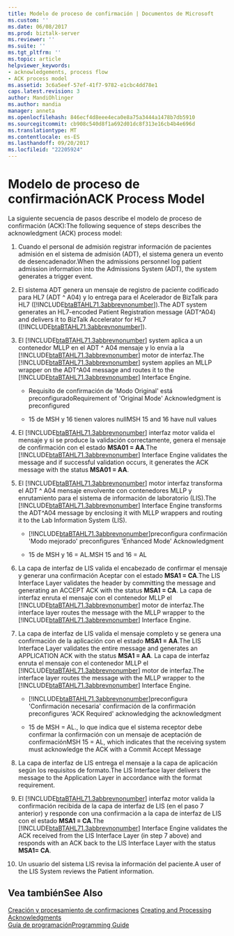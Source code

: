 ```yaml
---
title: Modelo de proceso de confirmación | Documentos de Microsoft
ms.custom: ''
ms.date: 06/08/2017
ms.prod: biztalk-server
ms.reviewer: ''
ms.suite: ''
ms.tgt_pltfrm: ''
ms.topic: article
helpviewer_keywords:
- acknowledgements, process flow
- ACK process model
ms.assetid: 3c6a5eef-57ef-41f7-9782-e1cbc4dd78e1
caps.latest.revision: 3
author: MandiOhlinger
ms.author: mandia
manager: anneta
ms.openlocfilehash: 846ecf4d8eee4eca0e8a75a3444a1478b7db5910
ms.sourcegitcommit: cb908c540d8f1a692d01dc8f313e16cb4b4e696d
ms.translationtype: MT
ms.contentlocale: es-ES
ms.lasthandoff: 09/20/2017
ms.locfileid: "22205924"
---
```

# <a name="ack-process-model"></a><span data-ttu-id="ada5d-102">Modelo de proceso de confirmación</span><span class="sxs-lookup"><span data-stu-id="ada5d-102">ACK Process Model</span></span>
<span data-ttu-id="ada5d-103">La siguiente secuencia de pasos describe el modelo de proceso de confirmación (ACK):</span><span class="sxs-lookup"><span data-stu-id="ada5d-103">The following sequence of steps describes the acknowledgment (ACK) process model:</span></span>  
  
1.  <span data-ttu-id="ada5d-104">Cuando el personal de admisión registrar información de pacientes admisión en el sistema de admisión (ADT), el sistema genera un evento de desencadenador.</span><span class="sxs-lookup"><span data-stu-id="ada5d-104">When the admissions personnel log patient admission information into the Admissions System (ADT), the system generates a trigger event.</span></span>  
  
2.  <span data-ttu-id="ada5d-105">El sistema ADT genera un mensaje de registro de paciente codificado para HL7 (ADT ^ A04) y lo entrega para el Acelerador de BizTalk para HL7 ([!INCLUDE[btaBTAHL71.3abbrevnonumber](../../includes/btabtahl71-3abbrevnonumber-md.md)]).</span><span class="sxs-lookup"><span data-stu-id="ada5d-105">The ADT system generates an HL7-encoded Patient Registration message (ADT^A04) and delivers it to BizTalk Accelerator for HL7 ([!INCLUDE[btaBTAHL71.3abbrevnonumber](../../includes/btabtahl71-3abbrevnonumber-md.md)]).</span></span>  
  
3.  <span data-ttu-id="ada5d-106">El [!INCLUDE[btaBTAHL71.3abbrevnonumber](../../includes/btabtahl71-3abbrevnonumber-md.md)] system aplica a un contenedor MLLP en el ADT ^ A04 mensaje y lo envía a la [!INCLUDE[btaBTAHL71.3abbrevnonumber](../../includes/btabtahl71-3abbrevnonumber-md.md)] motor de interfaz.</span><span class="sxs-lookup"><span data-stu-id="ada5d-106">The [!INCLUDE[btaBTAHL71.3abbrevnonumber](../../includes/btabtahl71-3abbrevnonumber-md.md)] system applies an MLLP wrapper on the ADT^A04 message and routes it to the [!INCLUDE[btaBTAHL71.3abbrevnonumber](../../includes/btabtahl71-3abbrevnonumber-md.md)] Interface Engine.</span></span>  
  
    -   <span data-ttu-id="ada5d-107">Requisito de confirmación de 'Modo Original' está preconfigurado</span><span class="sxs-lookup"><span data-stu-id="ada5d-107">Requirement of 'Original Mode' Acknowledgment is preconfigured</span></span>  
  
    -   <span data-ttu-id="ada5d-108">15 de MSH y 16 tienen valores null</span><span class="sxs-lookup"><span data-stu-id="ada5d-108">MSH 15 and 16 have null values</span></span>  
  
4.  <span data-ttu-id="ada5d-109">El [!INCLUDE[btaBTAHL71.3abbrevnonumber](../../includes/btabtahl71-3abbrevnonumber-md.md)] interfaz motor valida el mensaje y si se produce la validación correctamente, genera el mensaje de confirmación con el estado **MSA01 = AA**.</span><span class="sxs-lookup"><span data-stu-id="ada5d-109">The [!INCLUDE[btaBTAHL71.3abbrevnonumber](../../includes/btabtahl71-3abbrevnonumber-md.md)] Interface Engine validates the message and if successful validation occurs, it generates the ACK message with the status **MSA01 = AA**.</span></span>  
  
5.  <span data-ttu-id="ada5d-110">El [!INCLUDE[btaBTAHL71.3abbrevnonumber](../../includes/btabtahl71-3abbrevnonumber-md.md)] motor interfaz transforma el ADT ^ A04 mensaje envolvente con contenedores MLLP y enrutamiento para el sistema de información de laboratorio (LIS).</span><span class="sxs-lookup"><span data-stu-id="ada5d-110">The [!INCLUDE[btaBTAHL71.3abbrevnonumber](../../includes/btabtahl71-3abbrevnonumber-md.md)] Interface Engine transforms the ADT^A04 message by enclosing it with MLLP wrappers and routing it to the Lab Information System (LIS).</span></span>  
  
    -   [!INCLUDE[btaBTAHL71.3abbrevnonumber](../../includes/btabtahl71-3abbrevnonumber-md.md)]<span data-ttu-id="ada5d-111">preconfigura confirmación 'Modo mejorado'</span><span class="sxs-lookup"><span data-stu-id="ada5d-111"> preconfigures 'Enhanced Mode' Acknowledgment</span></span>  
  
    -   <span data-ttu-id="ada5d-112">15 de MSH y 16 = AL.</span><span class="sxs-lookup"><span data-stu-id="ada5d-112">MSH 15 and 16 = AL</span></span>  
  
6.  <span data-ttu-id="ada5d-113">La capa de interfaz de LIS valida el encabezado de confirmar el mensaje y generar una confirmación Aceptar con el estado **MSA1 = CA**.</span><span class="sxs-lookup"><span data-stu-id="ada5d-113">The LIS Interface Layer validates the header by committing the message and generating an ACCEPT ACK with the status **MSA1 = CA**.</span></span> <span data-ttu-id="ada5d-114">La capa de interfaz enruta el mensaje con el contenedor MLLP el [!INCLUDE[btaBTAHL71.3abbrevnonumber](../../includes/btabtahl71-3abbrevnonumber-md.md)] motor de interfaz.</span><span class="sxs-lookup"><span data-stu-id="ada5d-114">The interface layer routes the message with the MLLP wrapper to the [!INCLUDE[btaBTAHL71.3abbrevnonumber](../../includes/btabtahl71-3abbrevnonumber-md.md)] Interface Engine.</span></span>  
  
7.  <span data-ttu-id="ada5d-115">La capa de interfaz de LIS valida el mensaje completo y se genera una confirmación de la aplicación con el estado **MSA1 = AA**.</span><span class="sxs-lookup"><span data-stu-id="ada5d-115">The LIS Interface Layer validates the entire message and generates an APPLICATION ACK with the status **MSA1 = AA**.</span></span> <span data-ttu-id="ada5d-116">La capa de interfaz enruta el mensaje con el contenedor MLLP el [!INCLUDE[btaBTAHL71.3abbrevnonumber](../../includes/btabtahl71-3abbrevnonumber-md.md)] motor de interfaz.</span><span class="sxs-lookup"><span data-stu-id="ada5d-116">The interface layer routes the message with the MLLP wrapper to the [!INCLUDE[btaBTAHL71.3abbrevnonumber](../../includes/btabtahl71-3abbrevnonumber-md.md)] Interface Engine.</span></span>  
  
    -   [!INCLUDE[btaBTAHL71.3abbrevnonumber](../../includes/btabtahl71-3abbrevnonumber-md.md)]<span data-ttu-id="ada5d-117">preconfigura 'Confirmación necesaria' confirmación de la confirmación</span><span class="sxs-lookup"><span data-stu-id="ada5d-117"> preconfigures 'ACK Required' acknowledging the acknowledgment</span></span>  
  
    -   <span data-ttu-id="ada5d-118">15 de MSH = AL., lo que indica que el sistema receptor debe confirmar la confirmación con un mensaje de aceptación de confirmación</span><span class="sxs-lookup"><span data-stu-id="ada5d-118">MSH 15 = AL, which indicates that the receiving system must acknowledge the ACK with a Commit Accept Message</span></span>  
  
8.  <span data-ttu-id="ada5d-119">La capa de interfaz de LIS entrega el mensaje a la capa de aplicación según los requisitos de formato.</span><span class="sxs-lookup"><span data-stu-id="ada5d-119">The LIS Interface layer delivers the message to the Application Layer in accordance with the format requirement.</span></span>  
  
9. <span data-ttu-id="ada5d-120">El [!INCLUDE[btaBTAHL71.3abbrevnonumber](../../includes/btabtahl71-3abbrevnonumber-md.md)] interfaz motor valida la confirmación recibida de la capa de interfaz de LIS (en el paso 7 anterior) y responde con una confirmación a la capa de interfaz de LIS con el estado **MSA1 = CA**.</span><span class="sxs-lookup"><span data-stu-id="ada5d-120">The [!INCLUDE[btaBTAHL71.3abbrevnonumber](../../includes/btabtahl71-3abbrevnonumber-md.md)] Interface Engine validates the ACK received from the LIS Interface Layer (in step 7 above) and responds with an ACK back to the LIS Interface Layer with the status **MSA1= CA**.</span></span>  
  
10. <span data-ttu-id="ada5d-121">Un usuario del sistema LIS revisa la información del paciente.</span><span class="sxs-lookup"><span data-stu-id="ada5d-121">A user of the LIS System reviews the Patient information.</span></span>  
  
## <a name="see-also"></a><span data-ttu-id="ada5d-122">Vea también</span><span class="sxs-lookup"><span data-stu-id="ada5d-122">See Also</span></span>  
 <span data-ttu-id="ada5d-123">[Creación y procesamiento de confirmaciones](../../adapters-and-accelerators/accelerator-hl7/creating-and-processing-acknowledgments.md) </span><span class="sxs-lookup"><span data-stu-id="ada5d-123">[Creating and Processing Acknowledgments](../../adapters-and-accelerators/accelerator-hl7/creating-and-processing-acknowledgments.md) </span></span>  
 [<span data-ttu-id="ada5d-124">Guía de programación</span><span class="sxs-lookup"><span data-stu-id="ada5d-124">Programming Guide</span></span>](../../adapters-and-accelerators/accelerator-hl7/programming-guide1.md)